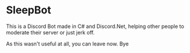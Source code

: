 # SleepBot

This is a Discord Bot made in C# and Discord.Net, helping other people to moderate their server or just jerk off.

As this wasn't useful at all, you can leave now. Bye
